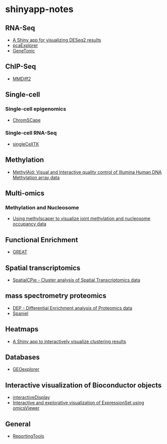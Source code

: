 # shinyapp-notes

## **RNA-Seq**

- [A Shiny app for visualizing DESeq2 results](https://bioconductor.org/packages/devel/bioc/vignettes/InteractiveComplexHeatmap/inst/doc/deseq2_app.html)
- [pcaExplorer](https://bioconductor.org/packages/release/bioc/vignettes/pcaExplorer/inst/doc/pcaExplorer.html)
- [GeneTonic](https://bioconductor.org/packages/release/bioc/vignettes/GeneTonic/inst/doc/GeneTonic_manual.html)


## **ChIP-Seq**

- [MMDiff2](https://bioconductor.org/packages/release/bioc/vignettes/MMDiff2/inst/doc/MMDiff2.pdf)


## **Single-cell**

### Single-cell epigenomics

- [ChromSCape](https://bioconductor.org/packages/release/bioc/vignettes/ChromSCape/inst/doc/vignette.html)

### Single-cell RNA-Seq

- [singleCellTK](https://bioconductor.org/packages/release/bioc/vignettes/singleCellTK/inst/doc/singleCellTK.html)


## **Methylation**

- [MethylAid: Visual and Interactive quality control of Illumina Human DNA
Methylation array data](https://bioconductor.org/packages/release/bioc/vignettes/MethylAid/inst/doc/MethylAid.pdf)


## **Multi-omics**

### Methylation and Nucleosome

- [Using methylscaper to visualize joint methylation and nucleosome occupancy data](https://bioconductor.org/packages/release/bioc/vignettes/methylscaper/inst/doc/methylScaper.html)


## **Functional Enrichment**

- [GREAT](https://bioconductor.org/packages/devel/bioc/html/rGREAT.html)


## **Spatial transcriptomics**

- [SpatialCPie - Cluster analysis of Spatial Transcriptomics data](https://bioconductor.org/packages/release/bioc/html/SpatialCPie.html)


## **mass spectrometry proteomics**

- [DEP - Differential Enrichment analysis of Proteomics data](https://bioconductor.org/packages/release/bioc/vignettes/DEP/inst/doc/DEP.html)
- [Spaniel](https://www.bioconductor.org/packages/release/bioc/html/Spaniel.html)


## **Heatmaps**

- [A Shiny app to interactively visualize clustering results](https://bioconductor.org/packages/devel/bioc/vignettes/simplifyEnrichment/inst/doc/interactive.html)


## **Databases**

- [GEOexplorer](https://bioconductor.org/packages/release/bioc/vignettes/GEOexplorer/inst/doc/GEOexplorer.html)


## **Interactive visualization of Bioconductor objects**

- [interactiveDisplay](https://bioconductor.org/packages/release/bioc/vignettes/interactiveDisplay/inst/doc/interactiveDisplay.pdf)
- [Interactive and explorative visualization of ExpressionSet using omicsViewer](https://bioconductor.org/packages/release/bioc/vignettes/omicsViewer/inst/doc/quickStart.html)


## General

- [ReportingTools](https://bioconductor.org/packages/release/bioc/html/ReportingTools.html)
